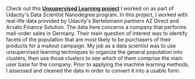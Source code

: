 Check out this __[Unsupervised Learning project](https://github.com/avelicha/Unsupervised_Learning_DSND_Identify_Customer_Segments/blob/master/identify_customer_segments_git.ipynb)__ I worked on as part of Udacity's Data Scientist Nanodegree program. In this project, I worked with real-life data provided by Udacity's Bertelsmann partners AZ Direct and Arvato Finance Solution. The data here concerns a company that performs mail-order sales in Germany. Their main question of interest was to identify facets of the population that are most likely to be purchasers of their products for a mailout campaign. My job as a data scientist was to use unsupervised learning techniques to organize the general population into clusters, then use those clusters to see which of them comprise the main user base for the company. Prior to applying the machine learning methods, I assessed and cleaned the data in order to convert it into a usable form.
